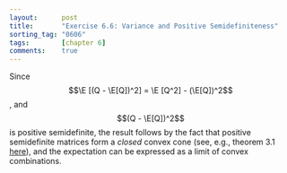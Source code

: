 ```yaml
---
layout:      post
title:       "Exercise 6.6: Variance and Positive Semidefiniteness"
sorting_tag: "0606"
tags:        [chapter 6]
comments:    true
---
```


Since $$\E [(Q - \E[Q])^2] = \E [Q^2] - (\E[Q])^2$$, and $$(Q - \E[Q])^2$$ is
positive semidefinite, the result follows by the fact that positive semidefinite
matrices form a _closed_ convex cone (see, e.g., theorem 3.1
[here](https://www.damtp.cam.ac.uk/user/hf323/lent2017_topics_convex_optimisation/lecture3.pdf)),
and the expectation can be expressed as a limit of convex combinations.
